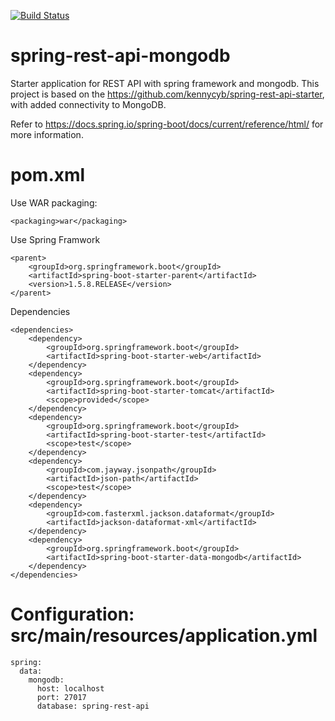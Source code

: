 [![Build Status](https://travis-ci.org/kennycyb/java-ui-spring-rest-api-mongodb.svg?branch=master)](https://travis-ci.org/kennycyb/spring-rest-api-mongodb)

# spring-rest-api-mongodb
Starter application for REST API with spring framework and mongodb.  This 
project is based on the https://github.com/kennycyb/spring-rest-api-starter, 
with added connectivity to MongoDB.

Refer to https://docs.spring.io/spring-boot/docs/current/reference/html/ for more information.

# pom.xml
Use WAR packaging:

	<packaging>war</packaging>

Use Spring Framwork


    <parent>
        <groupId>org.springframework.boot</groupId>
        <artifactId>spring-boot-starter-parent</artifactId>
        <version>1.5.8.RELEASE</version>
    </parent>
    
Dependencies

	<dependencies>
        <dependency>
            <groupId>org.springframework.boot</groupId>
            <artifactId>spring-boot-starter-web</artifactId>
        </dependency>
        <dependency>
            <groupId>org.springframework.boot</groupId>
            <artifactId>spring-boot-starter-tomcat</artifactId>
            <scope>provided</scope>
        </dependency>
        <dependency>
            <groupId>org.springframework.boot</groupId>
            <artifactId>spring-boot-starter-test</artifactId>
            <scope>test</scope>
        </dependency>
        <dependency>
            <groupId>com.jayway.jsonpath</groupId>
            <artifactId>json-path</artifactId>
            <scope>test</scope>
        </dependency>
        <dependency>
			<groupId>com.fasterxml.jackson.dataformat</groupId>
			<artifactId>jackson-dataformat-xml</artifactId>
        </dependency>
        <dependency>
            <groupId>org.springframework.boot</groupId>
            <artifactId>spring-boot-starter-data-mongodb</artifactId>
        </dependency>		
    </dependencies>
    

# Configuration: src/main/resources/application.yml

	spring:
	  data:
	    mongodb:
	      host: localhost
	      port: 27017
	      database: spring-rest-api
	      
